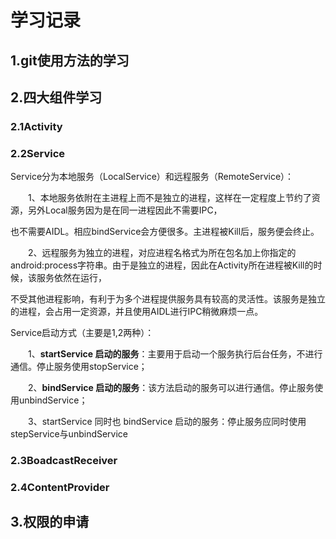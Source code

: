 # 学习记录

## 1.git使用方法的学习



## 2.四大组件学习

### 2.1Activity



### 2.2Service

Service分为本地服务（LocalService）和远程服务（RemoteService）：

　　1、本地服务依附在主进程上而不是独立的进程，这样在一定程度上节约了资源，另外Local服务因为是在同一进程因此不需要IPC，

也不需要AIDL。相应bindService会方便很多。主进程被Kill后，服务便会终止。

　　2、远程服务为独立的进程，对应进程名格式为所在包名加上你指定的android:process字符串。由于是独立的进程，因此在Activity所在进程被Kill的时候，该服务依然在运行，

不受其他进程影响，有利于为多个进程提供服务具有较高的灵活性。该服务是独立的进程，会占用一定资源，并且使用AIDL进行IPC稍微麻烦一点。

Service启动方式（主要是1,2两种）：

　　1、**startService 启动的服务**：主要用于启动一个服务执行后台任务，不进行通信。停止服务使用stopService；

　　2、**bindService 启动的服务**：该方法启动的服务可以进行通信。停止服务使用unbindService；

　　3、startService 同时也 bindService 启动的服务：停止服务应同时使用stepService与unbindService

### 2.3BoadcastReceiver



### 2.4ContentProvider

## 3.权限的申请



